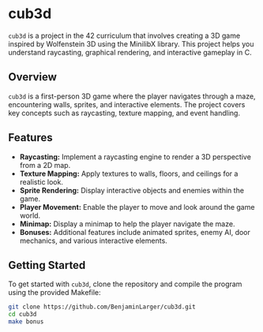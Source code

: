 # cub3d

`cub3d` is a project in the 42 curriculum that involves creating a 3D game inspired by Wolfenstein 3D using the MinilibX library. This project helps you understand raycasting, graphical rendering, and interactive gameplay in C.

## Overview

`cub3d` is a first-person 3D game where the player navigates through a maze, encountering walls, sprites, and interactive elements. The project covers key concepts such as raycasting, texture mapping, and event handling.

## Features

- **Raycasting:** Implement a raycasting engine to render a 3D perspective from a 2D map.
- **Texture Mapping:** Apply textures to walls, floors, and ceilings for a realistic look.
- **Sprite Rendering:** Display interactive objects and enemies within the game.
- **Player Movement:** Enable the player to move and look around the game world.
- **Minimap:** Display a minimap to help the player navigate the maze.
- **Bonuses:** Additional features include animated sprites, enemy AI, door mechanics, and various interactive elements.

## Getting Started

To get started with `cub3d`, clone the repository and compile the program using the provided Makefile:

```bash
git clone https://github.com/BenjaminLarger/cub3d.git
cd cub3d
make bonus
